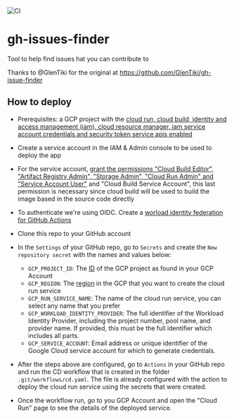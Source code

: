 ![CI](https://github.com/nearform/bench-template/actions/workflows/ci.yml/badge.svg?event=push)

# gh-issues-finder
Tool to help find issues hat you can contribute to

Thanks to @GlenTiki for the original at https://github.com/GlenTiki/gh-issue-finder

## How to deploy

- Prerequisites: a GCP project with the [cloud run, cloud build, identity and access management (iam), cloud resource manager, iam service account credentials and security token service apis enabled](https://cloud.google.com/apis/docs/getting-started)
- Create a service account in the IAM & Admin console to be used to deploy the app
- For the service account, [grant the permissions "Cloud Build Editor", "Artifact Registry Admin", "Storage Admin", "Cloud Run Admin" and "Service Account User"](https://github.com/google-github-actions/deploy-cloudrun) and "Cloud Build Service Account", this last permission is necessary since cloud build will be used to build the image based in the source code directly
- To authenticate we're using OIDC. Create a [worload identity federation for GitHub Actions](https://cloud.google.com/iam/docs/configuring-workload-identity-federation#github-actions)
- Clone this repo to your GitHub account
- In the `Settings` of your GitHub repo, go to `Secrets` and create the `New repository secret` with the names and values below:
    - `GCP_PROJECT_ID`: The [ID](https://support.google.com/googleapi/answer/7014113?hl=en) of the GCP project as found in your GCP Account
    - `GCP_REGION`: The [region](https://cloud.google.com/compute/docs/regions-zones) in the GCP that you want to create the cloud run service
    - `GCP_RUN_SERVICE_NAME`: The name of the cloud run service, you can select any name that you prefer
    - `GCP_WORKLOAD_IDENTITY_PROVIDER`: The full identifier of the Workload Identity Provider, including the project number, pool name, and provider name. If provided, this must be the full identifier which includes all parts.
    - `GCP_SERVICE_ACCOUNT`: Email address or unique identifier of the Google Cloud service account for which to generate credentials.

- After the steps above are configured, go to `Actions` in your GitHub repo and run the CD workflow that is created in the folder `.git/workflows/cd.yaml`. The file is already configured with the action to deploy the cloud run service using the secrets that were created.
- Once the workflow run, go to you GCP Account and open the "Cloud Run" page to see the details of the deployed service.